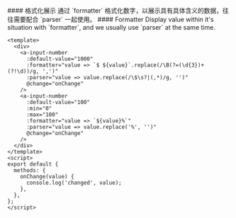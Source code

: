 <cn>
#### 格式化展示
通过 `formatter` 格式化数字，以展示具有具体含义的数据，往往需要配合 `parser` 一起使用。
</cn>

<us>
#### Formatter
Display value within it's situation with `formatter`, and we usually use `parser` at the same time.
</us>

```vue
<template>
  <div>
    <a-input-number
      :default-value="1000"
      :formatter="value => `$ ${value}`.replace(/\B(?=(\d{3})+(?!\d))/g, ',')"
      :parser="value => value.replace(/\$\s?|(,*)/g, '')"
      @change="onChange"
    />
    <a-input-number
      :default-value="100"
      :min="0"
      :max="100"
      :formatter="value => `${value}%`"
      :parser="value => value.replace('%', '')"
      @change="onChange"
    />
  </div>
</template>
<script>
export default {
  methods: {
    onChange(value) {
      console.log('changed', value);
    },
  },
};
</script>
```
